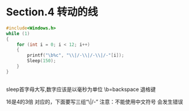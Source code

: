 # Section.4 转动的线

```C++
#include<Windows.h>
while (1)
{
	for (int i = 0; i < 12; i++)
	{
		printf("\b%c", "\\|/-\\|/-\\|/-"[i]);
		Sleep(150);
	}
}
	

```
sleep首字母大写,数字应该是以毫秒为单位
\b=backspace 退格键

16是4的3倍
对应的，下面要写三组“\\|/-”
注意：不能使用中文符号 会发生错误
